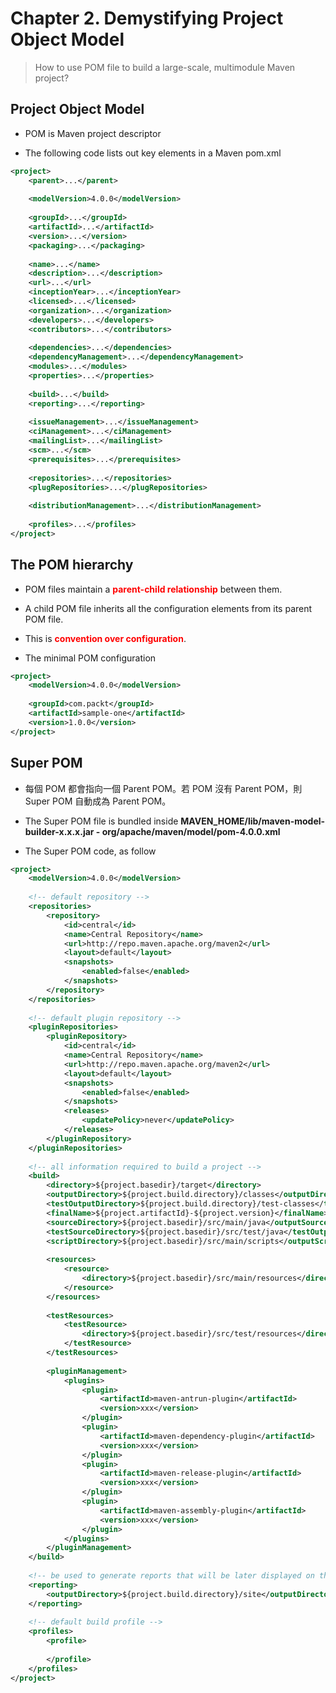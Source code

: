 # Chapter 2. Demystifying Project Object Model

> How to use POM file to build a large-scale, multimodule Maven project?



## Project Object Model

* POM is Maven project descriptor

* The following code lists out key elements in a Maven pom.xml

```xml
<project>
	<parent>...</parent>
    
    <modelVersion>4.0.0</modelVersion>
    
	<groupId>...</groupId>
    <artifactId>...</artifactId>
    <version>...</version>
    <packaging>...</packaging>
    
    <name>...</name>
    <description>...</description>
    <url>...</url>
    <inceptionYear>...</inceptionYear>
    <licensed>...</licensed>
    <organization>...</organization>
    <developers>...</developers>
    <contributors>...</contributors>
    
    <dependencies>...</dependencies>
    <dependencyManagement>...</dependencyManagement>
    <modules>...</modules>
    <properties>...</properties>
    
    <build>...</build>
    <reporting>...</reporting>
    
    <issueManagement>...</issueManagement>
    <ciManagement>...</ciManagement>
    <mailingList>...</mailingList>
    <scm>...</scm>
    <prerequisites>...</prerequisites>
    
    <repositories>...</repositories>
    <plugRepositories>...</plugRepositories>
    
    <distributionManagement>...</distributionManagement>
    
    <profiles>...</profiles>
</project>
```



## The POM hierarchy

* POM files maintain a <font color=#FF0000>**parent-child relationship**</font> between them.
* A child POM file inherits all the configuration elements from its parent POM file.
* This is <font color="#FF0000">**convention over configuration**</font>.

* The minimal POM configuration

```xml
<project>
	<modelVersion>4.0.0</modelVersion>
    
    <groupId>com.packt</groupId>
    <artifactId>sample-one</artifactId>
    <version>1.0.0</version>
</project>
```



## Super POM

* 每個 POM 都會指向一個 Parent POM。若 POM 沒有 Parent POM，則 Super POM 自動成為 Parent POM。
* The Super POM file is bundled inside **MAVEN_HOME/lib/maven-model-builder-x.x.x.jar - org/apache/maven/model/pom-4.0.0.xml**

* The Super POM code, as follow

```xml
<project>
	<modelVersion>4.0.0</modelVersion>
    
    <!-- default repository -->
    <repositories>
    	<repository>
        	<id>central</id>
            <name>Central Repository</name>
            <url>http://repo.maven.apache.org/maven2</url>
            <layout>default</layout>
            <snapshots>
            	<enabled>false</enabled>
            </snapshots>
        </repository>
    </repositories>
    
    <!-- default plugin repository -->
    <pluginRepositories>
    	<pluginRepository>
        	<id>central</id>
            <name>Central Repository</name>
            <url>http://repo.maven.apache.org/maven2</url>
            <layout>default</layout>
            <snapshots>
            	<enabled>false</enabled>
            </snapshots>
            <releases>
            	<updatePolicy>never</updatePolicy>
            </releases>
        </pluginRepository>
    </pluginRepositories>
    
    <!-- all information required to build a project -->
    <build>
    	<directory>${project.basedir}/target</directory>
        <outputDirectory>${project.build.directory}/classes</outputDirectory>
        <testOutputDirectory>${project.build.directory}/test-classes</testOutputDirectory>
        <finalName>${project.artifactId}-${project.version}</finalName>
        <sourceDirectory>${project.basedir}/src/main/java</outputSourceDirectory>
        <testSourceDirectory>${project.basedir}/src/test/java</testOutputSourceDirectory>
        <scriptDirectory>${project.basedir}/src/main/scripts</outputScriptDirectory>
        
        <resources>
        	<resource>
            	<directory>${project.basedir}/src/main/resources</directory>
            </resource>
        </resources>
        
        <testResources>
        	<testResource>
            	<directory>${project.basedir}/src/test/resources</directory>
            </testResource>
        </testResources>
        
        <pluginManagement>
        	<plugins>
            	<plugin>
                	<artifactId>maven-antrun-plugin</artifactId>
                    <version>xxx</version>
                </plugin>
                <plugin>
                	<artifactId>maven-dependency-plugin</artifactId>
                    <version>xxx</version>
                </plugin>
                <plugin>
                	<artifactId>maven-release-plugin</artifactId>
                    <version>xxx</version>
                </plugin>
                <plugin>
                	<artifactId>maven-assembly-plugin</artifactId>
                    <version>xxx</version>
                </plugin>
            </plugins>
        </pluginManagement>
    </build>
    
    <!-- be used to generate reports that will be later displayed on the site generated by Maven -->
    <reporting>
    	<outputDirectory>${project.build.directory}/site</outputDirectory>
    </reporting>
    
    <!-- default build profile -->
    <profiles>
    	<profile>
        
        </profile>
    </profiles>
</project>
```




